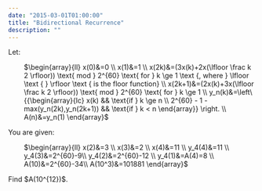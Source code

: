 ```yaml
---
date: "2015-03-01T01:00:00"
title: "Bidirectional Recurrence"
description: ""
---
```


<p>Let:</p>
<p style="margin-left:32px;">$\begin{array}{ll} x(0)&amp;=0 \\ x(1)&amp;=1 \\ x(2k)&amp;=(3x(k)+2x(\lfloor \frac k 2 \rfloor)) \text{ mod } 2^{60} \text{ for } k \ge 1 \text {, where } \lfloor \text { } \rfloor \text { is the floor function} \\ x(2k+1)&amp;=(2x(k)+3x(\lfloor \frac k 2 \rfloor)) \text{ mod } 2^{60} \text{ for } k \ge 1 \\ y_n(k)&amp;=\left\{{\begin{array}{lc} x(k) &amp;&amp; \text{if } k \ge n \\ 2^{60} - 1 - max(y_n(2k),y_n(2k+1)) &amp;&amp; \text{if } k &lt; n \end{array}} \right. \\ A(n)&amp;=y_n(1) \end{array}$</p>
<p>You are given:</p>
<p style="margin-left:32px;">$\begin{array}{ll} x(2)&amp;=3 \\ x(3)&amp;=2 \\ x(4)&amp;=11 \\ y_4(4)&amp;=11 \\ y_4(3)&amp;=2^{60}-9\\ y_4(2)&amp;=2^{60}-12 \\ y_4(1)&amp;=A(4)=8 \\ A(10)&amp;=2^{60}-34\\ A(10^3)&amp;=101881 \end{array}$</p>
Find $A(10^{12})$.

